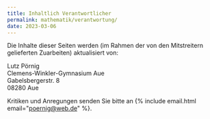 ```yaml
---
title: Inhaltlich Verantwortlicher
permalink: mathematik/verantwortung/
date: 2023-03-06
---
```


Die Inhalte dieser Seiten werden (im Rahmen der von den Mitstreitern gelieferten Zuarbeiten) aktualisiert von:

Lutz Pörnig<br>
Clemens-Winkler-Gymnasium Aue<br>
Gabelsbergerstr. 8<br>
08280 Aue<br>

Kritiken und Anregungen senden Sie bitte an {% include email.html email="poernig@web.de" %}.
